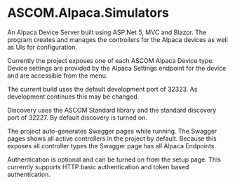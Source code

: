 # ASCOM.Alpaca.Simulators

An Alpaca Device Server built using ASP.Net 5, MVC and Blazor. The program creates and manages the controllers for the Alpaca devices as well as UIs for configuration.

Currently the project exposes one of each ASCOM Alpaca Device type. Device settings are provided by the Alpaca Settings endpoint for the device and are accessible from the menu. 

The current build uses the default development port of 32323. As development continues this may be changed.

Discovery uses the ASCOM Standard library and the standard discovery port of 32227. By default discovery is turned on.

The project auto-generates Swagger pages while running. The Swagger pages shows all active controllers in the project by default. Because this exposes all controller types the Swagger page has all Alpaca Endpoints.

Authentication is optional and can be turned on from the setup page. This currently supports HTTP basic authentication and token based authentication.